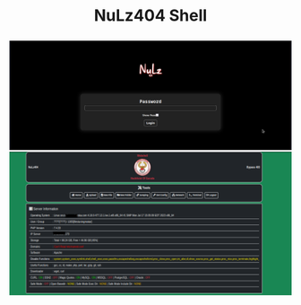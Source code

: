 <h1><p align="center"> NuLz404 Shell </p></h1>

<img src="https://raw.githubusercontent.com/1337r0j4n/php-backdoors/main/.img/103.png">
<img src="https://raw.githubusercontent.com/1337r0j4n/php-backdoors/main/.img/104.png">
